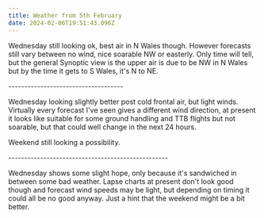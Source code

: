 ```yaml
---
title: Weather from 5th February
date: 2024-02-06T19:51:43.096Z
---
```

Wednesday still looking ok, best air in N Wales though.  However forecasts still vary between no wind, nice soarable NW or easterly.  Only time will tell, but the general Synoptic view is the upper air is due to be NW in N Wales but by the time it gets to S Wales, it's N to NE.

\------------------------------------

Wednesday looking slightly better post cold frontal air, but light winds.  Virtually every forecast I've seen gives a different wind direction, at present it looks like suitable for some ground handling and TTB flights but not soarable, but that could well change in the next 24 hours.  

Weekend still looking a possibility.

\--------------------------------------------------

Wednesday shows some slight hope, only because it's sandwiched in between some bad weather.  Lapse charts at present don't look good though and forecast wind speeds may be light, but depending on timing it could all be no good anyway.  Just a hint that the weekend might be a bit better.